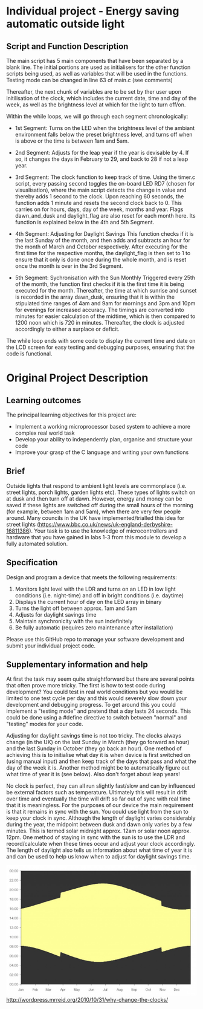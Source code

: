 # Individual project - Energy saving automatic outside light

## Script and Function Description

The main script has 5 main components that have been separated by a blank line.
The initial portions are used as initialisers for the other function scripts being used, as well as variables that will be used in the functions.
Testing mode can be changed in line 63 of main.c (see comments)

Thereafter, the next chunk of variables are to be set by ther user upon initilisation of the clock, which includes the current date, time and day of the week, as well as the brightness level at which for the light to turn off/on. 

Within the while loops, we will go through each segment chronologically:

- 1st Segment: Turns on the LED when the brightness level of the ambiant environment falls below the preset brightness level, and turns off when is above or the time is between 1am and 5am. 

- 2nd Segment: Adjusts for the leap year if the year is devisable by 4. If so, it changes the days in February to 29, and back to 28 if not a leap year. 

- 3rd Segment: The clock function to keep track of time. 
Using the timer.c script, every passing second toggles the on-board LED RD7 (chosen for visualisation), where the main script detects the change in value and thereby adds 1 second to the clock. Upon reaching 60 seconds, the function adds 1 minute and resets the second clock back to 0. This carries on for hours, days, day of the week, months and year. Flags dawn_and_dusk and daylight_flag are also reset for each month here. Its function is explained below in the 4th and 5th Segment. 

- 4th Segment: Adjusting for Daylight Savings
This function checks if it is the last Sunday of the month, and then adds and subtracts an hour for the month of March and October respectively. After executing for the first time for the respective months, the daylight_flag is then set to 1 to ensure that it only is done once during the whole month, and is reset once the month is over in the 3rd Segment. 

- 5th Segment: Sychronisation with the Sun Monthly 
Triggered every 25th of the month, the function first checks if it is the first time it is being executed for the month. Thereafter, the time at which sunrise and sunset is recorded in the array dawn_dusk, ensuring that it is within the stipulated time ranges of 4am and 9am for mornings and 3pm and 10pm for evenings for increased accuracy. The timings are converted into minutes for easier calculation of the midtime, which is then compared to 1200 noon which is 720 in minutes. Thereafter, the clock is adjusted accordingly to either a surplace or deficit. 

The while loop ends with some code to display the current time and date on the LCD screen for easy testing and debugging purposes, ensuring that the code is functional.



# Original Project Description
## Learning outcomes

The principal learning objectives for this project are:

- Implement a working microprocessor based system to achieve a more complex real world task
- Develop your ability to independently plan, organise and structure your code 
- Improve your grasp of the C language and writing your own functions

## Brief

Outside lights that respond to ambient light levels are commonplace (i.e. street lights, porch lights, garden lights etc). These types of lights switch on at dusk and then turn off at dawn. However, energy and money can be saved if these lights are switched off during the small hours of the morning (for example, between 1am and 5am), when there are very few people around. Many councils in the UK have implemented/trialled this idea for street lights (https://www.bbc.co.uk/news/uk-england-derbyshire-16811386). Your task is to use the knowledge of microcontrollers and hardware that you have gained in labs 1-3 from this module to develop a fully automated solution.

## Specification
Design and program a device that meets the following requirements:

1. Monitors light level with the LDR and turns on an LED in low light conditions (i.e. night-time) and off in bright conditions (i.e. daytime)
1. Displays the current hour of day on the LED array in binary
1. Turns the light off between approx. 1am and 5am
1. Adjusts for daylight savings time
1. Maintain synchronicity with the sun indefinitely
1. Be fully automatic (requires zero maintenance after installation)

Please use this GitHub repo to manage your software development and submit your individual project code.

## Supplementary information and help
At first the task may seem quite straightforward but there are several points that often prove more tricky. The first is how to test code during development? You could test in real world conditions but you would be limited to one test cycle per day and this would severely slow down your development and debugging progress. To get around this you could implement a "testing mode" and pretend that a day lasts 24 seconds. This could be done using a #define directive to switch between "normal" and "testing" modes for your code.

Adjusting for daylight savings time is not too tricky. The clocks always change (in the UK) on the last Sunday in March (they go forward an hour) and the last Sunday in October (they go back an hour). One method of achieving this is to initialise what day it is when device is first switched on (using manual input) and then keep track of the days that pass and what the day of the week it is. Another method might be to automatically figure out what time of year it is (see below). Also don't forget about leap years! 

No clock is perfect, they can all run slightly fast/slow and can by influenced be external factors such as temperature. Ultimately this will result in drift over time and eventually the time will drift so far out of sync with real time that it is meaningless. For the purposes of our device the main requirement is that it remains in sync with the sun. You could use light from the sun to keep your clock in sync. Although the length of daylight varies considerably during the year, the midpoint between dusk and dawn only varies by a few minutes. This is termed solar midnight approx. 12am or solar noon approx. 12pm. One method of staying in sync with the sun is to use the LDR and record/calculate when these times occur and adjust your clock accordingly. The length of daylight also tells us information about what time of year it is and can be used to help us know when to adjust for daylight savings time.

![Day length](gifs/day-length-london.jpg)
http://wordpress.mrreid.org/2010/10/31/why-change-the-clocks/





